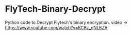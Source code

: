 # FlyTech-Binary-Decrypt
Python code to Decrypt Flytech's binary encryption. video -> https://www.youtube.com/watch?v=KCBz_qNLBZA
